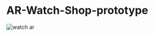 # AR-Watch-Shop-prototype
![watch ar](https://user-images.githubusercontent.com/40465006/96829244-d4828a80-1456-11eb-9949-9db094d07cbe.jpeg)
